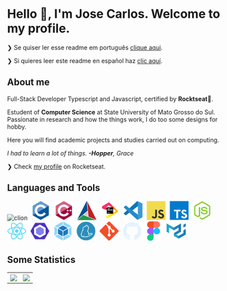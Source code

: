 <h1>Hello 👋, I'm Jose Carlos. Welcome to my profile.</h1>

<p>❯ Se quiser ler esse readme em português <a href="https://github.com/josefilho/josefilho/blob/master/README.md">clique aqui</a>.</p>
<p>❯ Si quieres leer este readme en español haz <a href="https://github.com/josefilho/josefilho/blob/master/README-es.md">clic aquí</a>.</p>

<h2>About me</h2>

<p>Full-Stack Developer Typescript and Javascript, certified by <strong>Rocktseat</strong>💜.</p>

<p>Estudent of <strong>Computer Science</strong> at State University of Mato Grosso do Sul. Passionate in research and how the things work, I do too some designs for hobby.</p>

<p>Here you will find academic projects and studies carried out on computing.</p>

<p><i>I had to learn a lot of things. <strong>-Hopper</strong>, Grace</i></p>

<p>❯ Check <a href="https://app.rocketseat.com.br/me/jose-carlos" target="_blank">my profile</a> on Rocketseat.</p>


<h2>Languages and Tools</h2>

<div style="flex-direction: row; align-itens: center; justify-content: center">

<img src="https://raw.githubusercontent.com/fuchunhui/meme/e712ae265b3b2c05ec48e0a94e1c8fe7c0537f7e/lib/svg/clion.svg" alt="clion" height="45" style="padding-right: 5px" />
<img src="https://raw.githubusercontent.com/devicons/devicon/master/icons/c/c-original.svg" alt="c" height="45" style="padding-right: 5px" />
<img src="https://raw.githubusercontent.com/devicons/devicon/master/icons/cplusplus/cplusplus-original.svg" alt="cplusplus" height="45" style="padding-right: 5px"/>
<img src="https://raw.githubusercontent.com/devicons/devicon/master/icons/cmake/cmake-original.svg" alt="cmake" height="45" style="padding-right: 5px"/>
<img src="https://raw.githubusercontent.com/devicons/devicon/master/icons/jetbrains/jetbrains-original.svg" alt="jetbrains" height="45" style="padding-right: 5px"/>
<img src="https://raw.githubusercontent.com/devicons/devicon/master/icons/vscode/vscode-original.svg" alt="vscode" height="45" style="padding-right: 5px"/>
<img src="https://raw.githubusercontent.com/devicons/devicon/master/icons/javascript/javascript-original.svg" alt="javascript" height="45" style="padding-right: 5px"/>
<img src="https://raw.githubusercontent.com/devicons/devicon/master/icons/typescript/typescript-original.svg" alt="typescript" height="45" style="padding-right: 5px"/>
<img src="https://raw.githubusercontent.com/devicons/devicon/master/icons/nodejs/nodejs-original.svg" alt="node" height="45" style="padding-right: 5px"/>
<img src="https://raw.githubusercontent.com/devicons/devicon/master/icons/react/react-original.svg" alt="react" height="45" style="padding-right: 5px"/>
<img src="https://raw.githubusercontent.com/devicons/devicon/master/icons/eslint/eslint-original.svg" alt="eslint" height="45" style="padding-right: 5px"/>
<img src="https://raw.githubusercontent.com/devicons/devicon/master/icons/webpack/webpack-original.svg" alt="webpack" height="45" style="padding-right: 5px"/>
<img src="https://raw.githubusercontent.com/devicons/devicon/master/icons/yarn/yarn-original.svg" alt="yarn" height="45" style="padding-right: 5px"/>
<img src="https://raw.githubusercontent.com/devicons/devicon/master/icons/git/git-original.svg" alt="git" height="45" style="padding-right: 5px"/>
<svg xmlns="http://www.w3.org/2000/svg" viewBox="0 0 128 128" height="45"><style xmlns="" lang="en" type="text/css" id="dark-mode-custom-style"/><style xmlns="" lang="en" type="text/css" id="dark-mode-native-style"/><g fill="#e3f3ff"><path fill-rule="evenodd" clip-rule="evenodd" d="M64 5.103c-33.347 0-60.388 27.035-60.388 60.388 0 26.682 17.303 49.317 41.297 57.303 3.017.56 4.125-1.31 4.125-2.905 0-1.44-.056-6.197-.082-11.243-16.8 3.653-20.345-7.125-20.345-7.125-2.747-6.98-6.705-8.836-6.705-8.836-5.48-3.748.413-3.67.413-3.67 6.063.425 9.257 6.223 9.257 6.223 5.386 9.23 14.127 6.562 17.573 5.02.542-3.903 2.107-6.568 3.834-8.076-13.413-1.525-27.514-6.704-27.514-29.843 0-6.593 2.36-11.98 6.223-16.21-.628-1.52-2.695-7.662.584-15.98 0 0 5.07-1.623 16.61 6.19C53.7 35 58.867 34.327 64 34.304c5.13.023 10.3.694 15.127 2.033 11.526-7.813 16.59-6.19 16.59-6.19 3.287 8.317 1.22 14.46.593 15.98 3.872 4.23 6.215 9.617 6.215 16.21 0 23.194-14.127 28.3-27.574 29.796 2.167 1.874 4.097 5.55 4.097 11.183 0 8.08-.07 14.583-.07 16.572 0 1.607 1.088 3.49 4.148 2.897 23.98-7.994 41.263-30.622 41.263-57.294C124.388 32.14 97.35 5.104 64 5.104z"/><path d="M26.484 91.806c-.133.3-.605.39-1.035.185-.44-.196-.685-.605-.543-.906.13-.31.603-.395 1.04-.188.44.197.69.61.537.91zm2.446 2.729c-.287.267-.85.143-1.232-.28-.396-.42-.47-.983-.177-1.254.298-.266.844-.14 1.24.28.394.426.472.984.17 1.255zM31.312 98.012c-.37.258-.976.017-1.35-.52-.37-.538-.37-1.183.01-1.44.373-.258.97-.025 1.35.507.368.545.368 1.19-.01 1.452zm3.261 3.361c-.33.365-1.036.267-1.552-.23-.527-.487-.674-1.18-.343-1.544.336-.366 1.045-.264 1.564.23.527.486.686 1.18.333 1.543zm4.5 1.951c-.147.473-.825.688-1.51.486-.683-.207-1.13-.76-.99-1.238.14-.477.823-.7 1.512-.485.683.206 1.13.756.988 1.237zm4.943.361c.017.498-.563.91-1.28.92-.723.017-1.308-.387-1.315-.877 0-.503.568-.91 1.29-.924.717-.013 1.306.387 1.306.88zm4.598-.782c.086.485-.413.984-1.126 1.117-.7.13-1.35-.172-1.44-.653-.086-.498.422-.997 1.122-1.126.714-.123 1.354.17 1.444.663zm0 0"/></g></svg>
<img src="https://raw.githubusercontent.com/devicons/devicon/master/icons/figma/figma-original.svg" alt="figma" height="45" style="padding-right: 5px"/>
<img src="https://raw.githubusercontent.com/devicons/devicon/master/icons/materialui/materialui-original.svg" alt="google-material" height="45" style="padding-right: 5px"/>
</div>

<h2>Some Statistics</h2>

<table>
  <tr>
    <td align="center" style="padding=0;width=50%;">
      <img align="center" style="padding=0;" src="https://github-readme-stats.vercel.app/api/?username=josefilho&show_icons=true&title_color=7159c1&text_color=9f9f9f&bg_color=00000000&hide_border=true&icon_color=7159c1&hide_title=true&count_private=true" />
    </td>
    <td align="center" style="padding=0;width=50%;">
      <img align="center" style="padding=0;" src="https://github-readme-stats.vercel.app/api/wakatime/?username=Feensir&show_icons=true&title_color=7159c1&text_color=9f9f9f&bg_color=00000000&hide_border=true&icon_color=7159c1&count_private=true" />
    </td>
  </tr>
</table>
